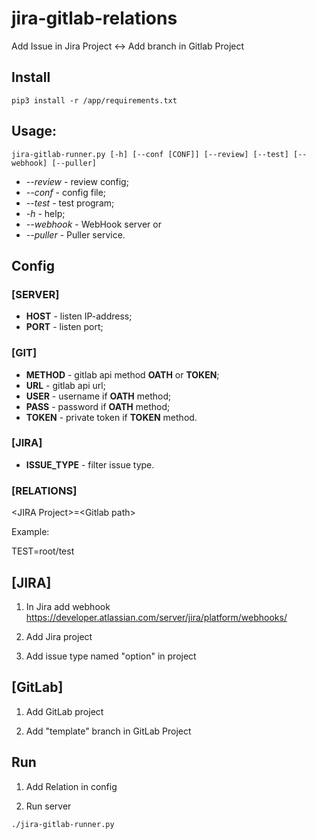 # jira-gitlab-relations

Add Issue in Jira Project <-> Add branch in Gitlab Project

## Install

```
pip3 install -r /app/requirements.txt
```

## Usage:

```
jira-gitlab-runner.py [-h] [--conf [CONF]] [--review] [--test] [--webhook] [--puller]
```
* *--review* - review config;
* *--conf* - config file;
* *--test* - test program;
* *-h* - help;
* *--webhook* - WebHook server or
* *--puller* - Puller service.

## Config

### [SERVER]

* **HOST** - listen IP-address;
* **PORT** - listen port;

### [GIT]

* **METHOD** - gitlab api method **OATH** or **TOKEN**;
* **URL** - gitlab api url;
* **USER** - username if **OATH** method;
* **PASS** - password if **OATH** method;
* **TOKEN** - private token if **TOKEN** method.

### [JIRA]

* **ISSUE_TYPE** - filter issue type.

### [RELATIONS]

\<JIRA Project\>=\<Gitlab path\>

Example:

TEST=root/test

## [JIRA]

1. In Jira add webhook https://developer.atlassian.com/server/jira/platform/webhooks/

2. Add Jira project

3. Add issue type named "option" in project

## [GitLab]

1. Add GitLab project

2. Add "template" branch in GitLab Project

## Run 

1. Add Relation in config

2. Run server

```
./jira-gitlab-runner.py
```
